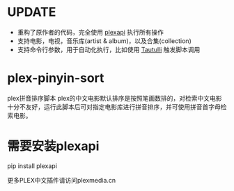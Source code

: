 # UPDATE

* 重构了原作者的代码，完全使用 [plexapi](https://python-plexapi.readthedocs.io) 执行所有操作
* 支持电影，电视，音乐库(artist & album)，以及合集(collection)
* 支持命令行参数，用于自动化执行，比如使用 [Tautulli](https://github.com/Tautulli/Tautulli/wiki/Custom-Scripts) 触发脚本调用

# plex-pinyin-sort

plex拼音排序脚本
plex的中文电影默认排序是按照笔画数排的，对检索中文电影十分不友好，运行此脚本后可对指定电影库进行拼音排序，并可使用拼音首字母检索电影。

# 需要安装plexapi

pip install plexapi

更多PLEX中文插件请访问plexmedia.cn
